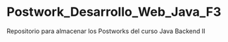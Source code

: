 # Postwork_Desarrollo_Web_Java_F3
Repositorio para almacenar los Postworks del curso Java Backend II
